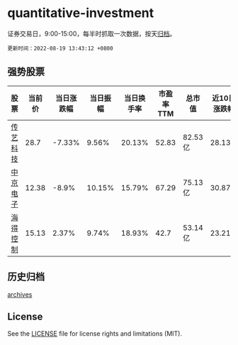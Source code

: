 # quantitative-investment

证券交易日，9:00-15:00，每半时抓取一次数据，按天[归档](archives)。

`更新时间：2022-08-19 13:43:12 +0800`

## 强势股票

|股票|当前价|当日涨跌幅|当日振幅|当日换手率|市盈率TTM|总市值|近10日涨跌幅|
|----|----|----|----|----|----|----|----|
|[传艺科技](https://xueqiu.com/S/SZ002866)|28.7|-7.33%|9.56%|20.13%|52.83|82.53亿|28.13%|
|[中京电子](https://xueqiu.com/S/SZ002579)|12.38|-8.9%|10.15%|15.79%|67.29|75.13亿|30.87%|
|[海得控制](https://xueqiu.com/S/SZ002184)|15.13|2.37%|9.74%|18.93%|42.7|53.14亿|23.21%|

## 历史归档

[archives](archives)

## License

See the [LICENSE](LICENSE) file for license rights and limitations (MIT).